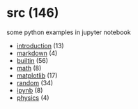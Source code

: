 # src (146)
some python examples in jupyter notebook

+ [introduction](introduction/README.md) (13)
+ [markdown](markdown/README.md) (4)
+ [builtin](builtin/README.md) (56)
+ [math](math/README.md) (8)
+ [matplotlib](matplotlib/README.md) (17)
+ [random](random/README.md) (34)
+ [ipynb](ipynb/README.md) (8)
+ [physics](physics/README.md) (4)
